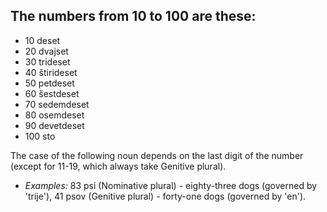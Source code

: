 ## The numbers from 10 to 100 are these:
* 10 deset
* 20 dvajset
* 30 trideset
* 40 štirideset
* 50 petdeset
* 60 šestdeset
* 70 sedemdeset
* 80 osemdeset
* 90 devetdeset
* 100 sto

The case of the following noun depends on the last digit of the number (except for 11-19, which always take Genitive plural).

* *Examples:* 83 psi (Nominative plural) - eighty-three dogs (governed by 'trije'), 41 psov (Genitive plural) - forty-one dogs (governed by 'en').